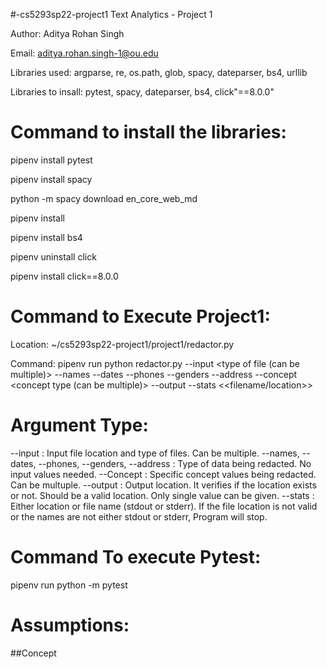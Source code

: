 #-cs5293sp22-project1
Text Analytics - Project 1

Author: Aditya Rohan Singh

Email: aditya.rohan.singh-1@ou.edu

Libraries used: argparse, re, os.path, glob, spacy, dateparser, bs4, urllib

Libraries to insall: pytest, spacy, dateparser, bs4, click"==8.0.0"


Command to install the libraries:
=================================

pipenv install pytest

pipenv install spacy

python -m spacy download en_core_web_md

pipenv install 

pipenv install bs4

pipenv uninstall click

pipenv install click==8.0.0


Command to Execute Project1:
===========================

Location: ~/cs5293sp22-project1/project1/redactor.py

Command: pipenv run python redactor.py --input <type of file (can be multiple)> --names --dates --phones --genders --address --concept <concept type (can be multiple)> --output <output file location> --stats <<filename/location>>


Argument Type:
=============
--input : Input file location and type of files. Can be multiple.
--names, --dates, --phones, --genders, --address : Type of data being redacted. No input values needed.
--Concept : Specific concept values being redacted. Can be multuple.
--output : Output location. It verifies if the location exists or not. Should be a valid location. Only single value can be given.
--stats : Either location or file name (stdout or stderr). If the file location is not valid or the names are not either stdout or stderr, Program will stop.


Command To execute Pytest:
==========================
pipenv run python -m pytest


Assumptions:
============

##Concept
